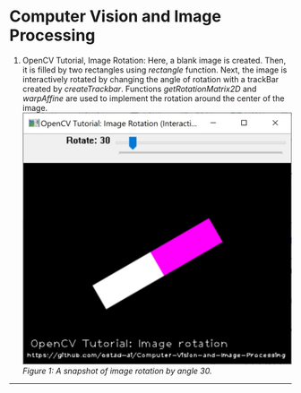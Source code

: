 # Computer Vision and Image Processing
1. OpenCV Tutorial, Image Rotation: Here, a blank image is created. Then, it is filled by two rectangles using *rectangle* function. Next, the image is interactively rotated by changing the angle of rotation with a trackBar created by *createTrackbar*. Functions *getRotationMatrix2D* and *warpAffine* are used to implement the rotation around the center of the image.
![A snapshot of OpenCV Tutorial: Image Rotation](Media/opencv-tutorial-image-rotation.jpg) *Figure 1: A snapshot of image rotation by angle 30.*
---